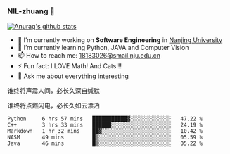 ### NIL-zhuang 👋

<!--
**NIL-zhuang/NIL-zhuang** is a ✨ _special_ ✨ repository because its `README.md` (this file) appears on your GitHub profile.

Here are some ideas to get you started:

- 🔭 I’m currently working on ...
- 🌱 I’m currently learning ...
- 👯 I’m looking to collaborate on ...
- 🤔 I’m looking for help with ...
- 💬 Ask me about ...
- 📫 How to reach me: ...
- 😄 Pronouns: ...
- ⚡ Fun fact: ...
-->

[![Anurag's github stats](https://github-readme-stats.vercel.app/api?username=NIL-zhuang)](https://github.com/anuraghazra/github-readme-stats)

- 🔭 I’m currently working on **Software Engineering** in [Nanjing University](https://www.nju.edu.cn/)
- 🌱 I’m currently learning Python, JAVA and Computer Vision
- 📫 How to reach me: 18183026@smail.nju.edu.cn
- ⚡ Fun fact: I LOVE Math! And Cats!!!
- 💬 Ask me about everything interesting

谁终将声震人间，必长久深自缄默

谁终将点燃闪电，必长久如云漂泊

<!--START_SECTION:waka-->
```text
Python     6 hrs 57 mins   ███████████▓░░░░░░░░░░░░░   47.22 % 
C++        3 hrs 33 mins   ██████░░░░░░░░░░░░░░░░░░░   24.19 % 
Markdown   1 hr 32 mins    ██▓░░░░░░░░░░░░░░░░░░░░░░   10.42 % 
NASM       49 mins         █▒░░░░░░░░░░░░░░░░░░░░░░░   05.59 % 
Java       46 mins         █▒░░░░░░░░░░░░░░░░░░░░░░░   05.22 % 
```
<!--END_SECTION:waka-->
